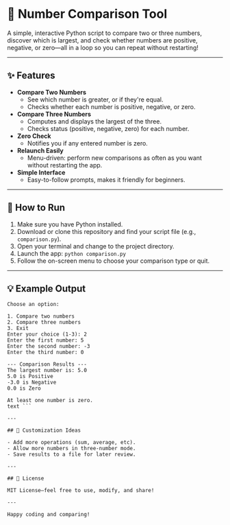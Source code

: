 # 🔎 Number Comparison Tool

A simple, interactive Python script to compare two or three numbers, discover which is largest, and check whether numbers are positive, negative, or zero—all in a loop so you can repeat without restarting!

---

## ✨ Features

- **Compare Two Numbers**
  - See which number is greater, or if they're equal.
  - Checks whether each number is positive, negative, or zero.
- **Compare Three Numbers**
  - Computes and displays the largest of the three.
  - Checks status (positive, negative, zero) for each number.
- **Zero Check**
  - Notifies you if any entered number is zero.
- **Relaunch Easily**
  - Menu-driven: perform new comparisons as often as you want without restarting the app.
- **Simple Interface**
  - Easy-to-follow prompts, makes it friendly for beginners.

---

## 🚀 How to Run

1. Make sure you have Python installed.
2. Download or clone this repository and find your script file (e.g., `comparison.py`).
3. Open your terminal and change to the project directory.
4. Launch the app: `python comparison.py`
5. Follow the on-screen menu to choose your comparison type or quit.

---

## 💡 Example Output

```text
Choose an option:

1. Compare two numbers
2. Compare three numbers
3. Exit
Enter your choice (1-3): 2
Enter the first number: 5
Enter the second number: -3
Enter the third number: 0

--- Comparison Results ---
The largest number is: 5.0
5.0 is Positive
-3.0 is Negative
0.0 is Zero

At least one number is zero.
text ```

---

## 🔧 Customization Ideas

- Add more operations (sum, average, etc).
- Allow more numbers in three-number mode.
- Save results to a file for later review.

---

## 📄 License

MIT License—feel free to use, modify, and share!

---

Happy coding and comparing!
